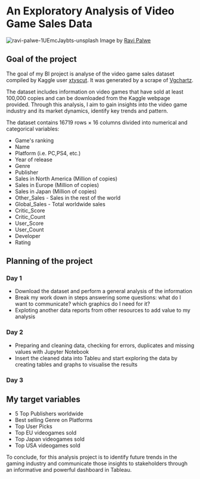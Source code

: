 # An Exploratory Analysis of Video Game Sales Data

![ravi-palwe-1UEmcJaybts-unsplash](https://user-images.githubusercontent.com/125832348/232290960-6c1ed070-313e-471b-95d8-703090e253a2.jpg)
Image by [Ravi Palwe](https://unsplash.com/es/fotos/1UEmcJaybts)

## Goal of the project
The goal of my BI project is analyse of the video game sales dataset compiled by Kaggle user [xtyscut](https://www.kaggle.com/datasets/xtyscut/video-games-sales-as-at-22-dec-2016csv). It was generated by a scrape of [Vgchartz](https://www.vgchartz.com).

The dataset includes information on video games that have sold at least 100,000 copies and can be downloaded from the Kaggle webpage provided. Through this analysis, I aim to gain insights into the video game industry and its market dynamics, identify key trends and pattern. 

The dataset contains 16719 rows × 16 columns divided into numerical and categorical variables: 

+ Game's ranking
+ Name
+ Platform (i.e. PC,PS4, etc.)
+ Year of release
+ Genre
+ Publisher
+ Sales in North America (Million of copies)
+ Sales in Europe (Million of copies)
+ Sales in Japan (Million of copies)
+ Other_Sales - Sales in the rest of the world
+ Global_Sales - Total worldwide sales
+ Critic_Score
+ Critic_Count
+ User_Score
+ User_Count
+ Developer
+ Rating

## Planning of the project
### Day 1
+ Download the dataset and perform a general analysis of the information
+ Break my work down in steps answering some questions: what do I want to communicate? which graphics do I need for it?
+ Exploting another data reports from other resources to add value to my analysis  

### Day 2
+ Preparing and cleaning data, checking for errors, duplicates and missing values with Jupyter Notebook
+ Insert the cleaned data into Tableu and start exploring the data by creating tables and graphs to visualise the results

### Day 3


## My target variables

+ 5 Top Publishers worldwide
+ Best selling Genre on Platforms
+ Top User Picks
+ Top EU videogames sold 
+ Top Japan videogames sold 
+ Top USA videogames sold 

To conclude, for this analysis project is to identify future trends in the gaming industry and communicate those insights to stakeholders through an informative and powerful dashboard in Tableau. 

